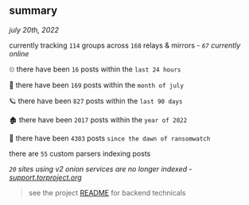 
## summary
_july 20th, 2022_

currently tracking `114` groups across `168` relays & mirrors - _`67` currently online_

⏲ there have been `16` posts within the `last 24 hours`

🦈 there have been `169` posts within the `month of july`

🪐 there have been `827` posts within the `last 90 days`

🏚 there have been `2017` posts within the `year of 2022`

🦕 there have been `4303` posts `since the dawn of ransomwatch`

there are `55` custom parsers indexing posts

_`20` sites using v2 onion services are no longer indexed - [support.torproject.org](https://support.torproject.org/onionservices/v2-deprecation/)_

> see the project [README](https://github.com/joshhighet/ransomwatch#ransomwatch--) for backend technicals
